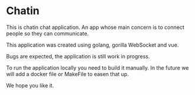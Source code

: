 # Chatin

This is chatin chat application. An app whose main concern is to connect people so they can communicate.

This application was created using golang, gorilla WebSocket and vue.

Bugs are expected, the application is still work in progress. 

To run the application locally you need to build it manually. In the future we will add a docker file or MakeFile to easen that up. 

We hope you like it.
